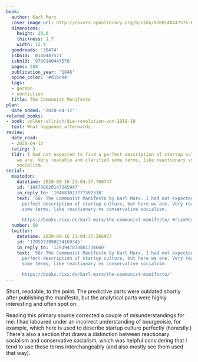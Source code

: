 ```yaml
---
book:
  author: Karl Marx
  cover_image_url: http://covers.openlibrary.org/b/isbn/9780140447576-L.jpg
  dimensions:
    height: 20.0
    thickness: 1.7
    width: 12.9
  goodreads: '30474'
  isbn10: '0140447571'
  isbn13: '9780140447576'
  pages: 288
  publication_year: '1848'
  spine_color: '#d1bc94'
  tags:
  - german
  - nonfiction
  title: The Communist Manifesto
plan:
  date_added: '2020-04-12'
related_books:
- book: volker-ullrich/die-revolution-von-1918-19
  text: What happened afterwards.
review:
  date_read:
  - 2020-04-12
  rating: 3
  tldr: I had not expected to find a perfect description of startup culture, but here
    we are. Very readable and clarified some terms, like reactionary vs conservative
    socialism.
social:
  mastodon:
    datetime: 2020-08-16 21:04:37.760747
    id: '104700620147345947'
    in_reply_to: '104683023777397338'
    text: '50/ The Communist Manifesto by Karl Marx. I had not expected to find a
      perfect description of startup culture, but here we are. Very readable and clarified
      some terms, like reactionary vs conservative socialism.

      https://books.rixx.de/karl-marx/the-communist-manifesto/ #rixxReads'
  number: 50
  twitter:
    datetime: 2020-08-16 21:04:37.366973
    id: '1295073998234169345'
    in_reply_to: '1293947830881734660'
    text: '50/ The Communist Manifesto by Karl Marx. I had not expected to find a
      perfect description of startup culture, but here we are. Very readable and clarified
      some terms, like reactionary vs conservative socialism.

      https://books.rixx.de/karl-marx/the-communist-manifesto/'
---
```


Short, readable, to the point. The predictive parts were outdated shortly after publishing the manifesto, but the analytical parts were highly interesting and often spot on.

Reading this primary source corrected a couple of misunderstandings for me: I had laboured under an incorrect understanding of bourgeoisie, for example, which here is used to describe startup culture perfectly (honestly.)
There's also a section that draws a distinction between reactionary socialism and conservative socialism, which was helpful considering that I tend to use those terms interchangeably (and also mostly see them used that way).

